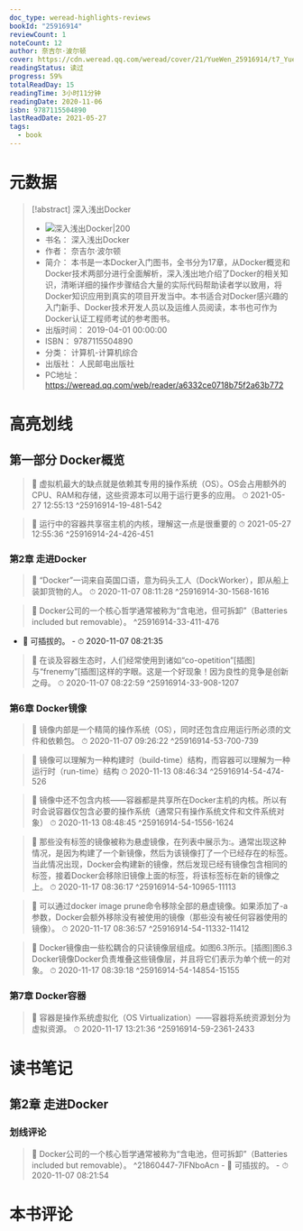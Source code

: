 ```yaml
---
doc_type: weread-highlights-reviews
bookId: "25916914"
reviewCount: 1
noteCount: 12
author: 奈吉尔·波尔顿
cover: https://cdn.weread.qq.com/weread/cover/21/YueWen_25916914/t7_YueWen_25916914.jpg
readingStatus: 读过
progress: 59%
totalReadDay: 15
readingTime: 3小时11分钟
readingDate: 2020-11-06
isbn: 9787115504890
lastReadDate: 2021-05-27
tags:
  - book
---
```

# 元数据
> [!abstract] 深入浅出Docker
> - ![ 深入浅出Docker|200](https://cdn.weread.qq.com/weread/cover/21/YueWen_25916914/t7_YueWen_25916914.jpg)
> - 书名： 深入浅出Docker
> - 作者： 奈吉尔·波尔顿
> - 简介： 本书是一本Docker入门图书，全书分为17章，从Docker概览和Docker技术两部分进行全面解析，深入浅出地介绍了Docker的相关知识，清晰详细的操作步骤结合大量的实际代码帮助读者学以致用，将Docker知识应用到真实的项目开发当中。本书适合对Docker感兴趣的入门新手、Docker技术开发人员以及运维人员阅读，本书也可作为Docker认证工程师考试的参考图书。
> - 出版时间： 2019-04-01 00:00:00
> - ISBN： 9787115504890
> - 分类： 计算机-计算机综合
> - 出版社： 人民邮电出版社
> - PC地址：https://weread.qq.com/web/reader/a6332ce0718b75f2a63b772

# 高亮划线

## 第一部分 Docker概览

> 📌 虚拟机最大的缺点就是依赖其专用的操作系统（OS）。OS会占用额外的CPU、RAM和存储，这些资源本可以用于运行更多的应用。 
> ⏱ 2021-05-27 12:55:13 ^25916914-19-481-542

> 📌 运行中的容器共享宿主机的内核，理解这一点是很重要的 
> ⏱ 2021-05-27 12:55:36 ^25916914-24-426-451

### 第2章 走进Docker

> 📌 “Docker”一词来自英国口语，意为码头工人（DockWorker），即从船上装卸货物的人。 
> ⏱ 2020-11-07 08:11:28 ^25916914-30-1568-1616

> 📌 Docker公司的一个核心哲学通常被称为“含电池，但可拆卸”（Batteries included but removable）。 ^25916914-33-411-476
- 💭 可插拔的。 - ⏱ 2020-11-07 08:21:35 

> 📌 在谈及容器生态时，人们经常使用到诸如“co-opetition”[插图]与“frenemy”[插图]这样的字眼。这是一个好现象！因为良性的竞争是创新之母。 
> ⏱ 2020-11-07 08:22:59 ^25916914-33-908-1207

### 第6章 Docker镜像

> 📌 镜像内部是一个精简的操作系统（OS），同时还包含应用运行所必须的文件和依赖包。 
> ⏱ 2020-11-07 09:26:22 ^25916914-53-700-739

> 📌 镜像可以理解为一种构建时（build-time）结构，而容器可以理解为一种运行时（run-time）结构 
> ⏱ 2020-11-13 08:46:34 ^25916914-54-474-526

> 📌 镜像中还不包含内核——容器都是共享所在Docker主机的内核。所以有时会说容器仅包含必要的操作系统（通常只有操作系统文件和文件系统对象） 
> ⏱ 2020-11-13 08:48:45 ^25916914-54-1556-1624

> 📌 那些没有标签的镜像被称为悬虚镜像，在列表中展示为<none>:<none>。通常出现这种情况，是因为构建了一个新镜像，然后为该镜像打了一个已经存在的标签。当此情况出现，Docker会构建新的镜像，然后发现已经有镜像包含相同的标签，接着Docker会移除旧镜像上面的标签，将该标签标在新的镜像之上。 
> ⏱ 2020-11-17 08:36:17 ^25916914-54-10965-11113

> 📌 可以通过docker image prune命令移除全部的悬虚镜像。如果添加了-a参数，Docker会额外移除没有被使用的镜像（那些没有被任何容器使用的镜像）。 
> ⏱ 2020-11-17 08:36:57 ^25916914-54-11332-11412

> 📌 Docker镜像由一些松耦合的只读镜像层组成。如图6.3所示。[插图]图6.3　Docker镜像Docker负责堆叠这些镜像层，并且将它们表示为单个统一的对象。 
> ⏱ 2020-11-17 08:39:18 ^25916914-54-14854-15155

### 第7章 Docker容器

> 📌 容器是操作系统虚拟化（OS Virtualization）——容器将系统资源划分为虚拟资源。 
> ⏱ 2020-11-17 13:21:36 ^25916914-59-2361-2433

# 读书笔记

## 第2章 走进Docker

### 划线评论
> 📌 Docker公司的一个核心哲学通常被称为“含电池，但可拆卸”（Batteries included but removable）。  ^21860447-7lFNboAcn
    - 💭 可插拔的。
    - ⏱ 2020-11-07 08:21:54
   
# 本书评论

